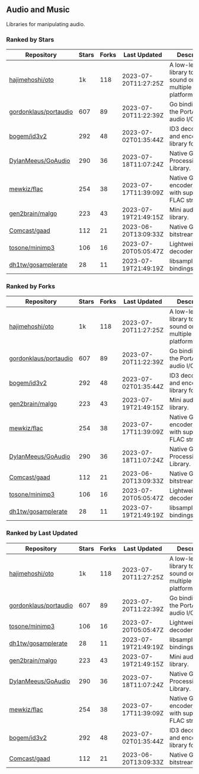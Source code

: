 ## Audio and Music

Libraries for manipulating audio.

### Ranked by Stars

| Repository | Stars | Forks | Last Updated | Description | 
|------------|-------|-------|--------------|-------------|
| [hajimehoshi/oto](https://github.com/hajimehoshi/oto) | 1k | 118 | 2023-07-20T11:27:25Z |  A low-level library to play sound on multiple platforms. |
| [gordonklaus/portaudio](https://github.com/gordonklaus/portaudio) | 607 | 89 | 2023-07-20T11:22:39Z |  Go bindings for the PortAudio audio I/O library. |
| [bogem/id3v2](https://github.com/bogem/id3v2) | 292 | 48 | 2023-07-02T01:35:44Z |  ID3 decoding and encoding library for Go. |
| [DylanMeeus/GoAudio](https://github.com/DylanMeeus/GoAudio) | 290 | 36 | 2023-07-18T11:07:24Z |  Native Go Audio Processing Library. |
| [mewkiz/flac](https://github.com/mewkiz/flac) | 254 | 38 | 2023-07-17T11:39:09Z |  Native Go FLAC encoder/decoder with support for FLAC streams. |
| [gen2brain/malgo](https://github.com/gen2brain/malgo) | 223 | 43 | 2023-07-19T21:49:15Z |  Mini audio library. |
| [Comcast/gaad](https://github.com/Comcast/gaad) | 112 | 21 | 2023-06-20T13:09:33Z |  Native Go AAC bitstream parser. |
| [tosone/minimp3](https://github.com/tosone/minimp3) | 106 | 16 | 2023-07-20T05:05:47Z |  Lightweight MP3 decoder library. |
| [dh1tw/gosamplerate](https://github.com/dh1tw/gosamplerate) | 28 | 11 | 2023-07-19T21:49:19Z |  libsamplerate bindings for go. |

### Ranked by Forks

| Repository | Stars | Forks | Last Updated | Description | 
|------------|-------|-------|--------------|-------------|
| [hajimehoshi/oto](https://github.com/hajimehoshi/oto) | 1k | 118 | 2023-07-20T11:27:25Z |  A low-level library to play sound on multiple platforms. |
| [gordonklaus/portaudio](https://github.com/gordonklaus/portaudio) | 607 | 89 | 2023-07-20T11:22:39Z |  Go bindings for the PortAudio audio I/O library. |
| [bogem/id3v2](https://github.com/bogem/id3v2) | 292 | 48 | 2023-07-02T01:35:44Z |  ID3 decoding and encoding library for Go. |
| [gen2brain/malgo](https://github.com/gen2brain/malgo) | 223 | 43 | 2023-07-19T21:49:15Z |  Mini audio library. |
| [mewkiz/flac](https://github.com/mewkiz/flac) | 254 | 38 | 2023-07-17T11:39:09Z |  Native Go FLAC encoder/decoder with support for FLAC streams. |
| [DylanMeeus/GoAudio](https://github.com/DylanMeeus/GoAudio) | 290 | 36 | 2023-07-18T11:07:24Z |  Native Go Audio Processing Library. |
| [Comcast/gaad](https://github.com/Comcast/gaad) | 112 | 21 | 2023-06-20T13:09:33Z |  Native Go AAC bitstream parser. |
| [tosone/minimp3](https://github.com/tosone/minimp3) | 106 | 16 | 2023-07-20T05:05:47Z |  Lightweight MP3 decoder library. |
| [dh1tw/gosamplerate](https://github.com/dh1tw/gosamplerate) | 28 | 11 | 2023-07-19T21:49:19Z |  libsamplerate bindings for go. |

### Ranked by Last Updated

| Repository | Stars | Forks | Last Updated | Description | 
|------------|-------|-------|--------------|-------------|
| [hajimehoshi/oto](https://github.com/hajimehoshi/oto) | 1k | 118 | 2023-07-20T11:27:25Z |  A low-level library to play sound on multiple platforms. |
| [gordonklaus/portaudio](https://github.com/gordonklaus/portaudio) | 607 | 89 | 2023-07-20T11:22:39Z |  Go bindings for the PortAudio audio I/O library. |
| [tosone/minimp3](https://github.com/tosone/minimp3) | 106 | 16 | 2023-07-20T05:05:47Z |  Lightweight MP3 decoder library. |
| [dh1tw/gosamplerate](https://github.com/dh1tw/gosamplerate) | 28 | 11 | 2023-07-19T21:49:19Z |  libsamplerate bindings for go. |
| [gen2brain/malgo](https://github.com/gen2brain/malgo) | 223 | 43 | 2023-07-19T21:49:15Z |  Mini audio library. |
| [DylanMeeus/GoAudio](https://github.com/DylanMeeus/GoAudio) | 290 | 36 | 2023-07-18T11:07:24Z |  Native Go Audio Processing Library. |
| [mewkiz/flac](https://github.com/mewkiz/flac) | 254 | 38 | 2023-07-17T11:39:09Z |  Native Go FLAC encoder/decoder with support for FLAC streams. |
| [bogem/id3v2](https://github.com/bogem/id3v2) | 292 | 48 | 2023-07-02T01:35:44Z |  ID3 decoding and encoding library for Go. |
| [Comcast/gaad](https://github.com/Comcast/gaad) | 112 | 21 | 2023-06-20T13:09:33Z |  Native Go AAC bitstream parser. |

